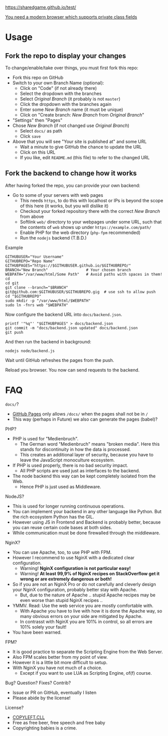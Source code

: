 https://sharedgame.github.io/test/

[You need a modern browser which supports private class fields](https://developer.mozilla.org/en-US/docs/Web/JavaScript/Reference/Classes/Private_class_fields#browser_compatibility)

# Usage

## Fork the repo to display your changes

To change/enable/take over things, you must first fork this repo:

- Fork this repo on GitHub
- Switch to your own Branch Name (optional):
  - Click on "Code" (if not already there)
  - Select the dropdown with the branches
  - Select *Original Branch* (it probably is not `master`)
  - Click the dropdown with the branches again
  - Enter some *New Branch* name (it must be unique)
  - Click on "Create branch: *New Branch* from *Original Branch*"
- "Settings" then "Pages"
- Chose *New Branch* (if not changed use *Original Branch*)
  - Select `docs/` as path
  - Click `save`
- Above that you will see "Your site is published at" and some URL
  - Wait a minute to give GitHub the chance to update the URL
  - Click on this URL
  - If you like, edit `README.md` (this file) to refer to the changed URL

## Fork the backend to change how it works

After having forked the repo, you can provide your own backend:

- Go to some of your servers with web pages
  - This needs `https`, to do this with localhost or IPs is beyond the scope of this here (it works, but you will dislike it)
  - Checkout your forked repository there with the correct *New Branch* from above
  - Softlink `web/` directory to your webpages under some URL, such that the contents of `web` shows up under `https://example.com/path/`
  - Enable PHP for the web directory (`php-fpm` recommended)
  - Run the `nodejs` backend (T.B.D.)

Example

    GITHUBUSER="Your Username"
    GITHUBREPO="Repo Name"
    GITHUBPAGES="https://$GITHUBUSER.github.io/$GITHUBREPO/"
    BRANCH="New Branch"                 # Your chosen branch
    WEBPATH="/var/www/html/Some Path"   # Avoid paths with spaces in them!
    cd
    cd git
    git clone --branch="$BRANCH" git@github.com:$GITHUBUSER/$GITHUBREPO.gig  # use ssh to allow push
    cd "$GITHUBREPO"
    sudo mkdir -p "/var/www/html/$WEBPATH"
    sudo ln -fnrs web "$WEBPATH"

Now configure the backend URL into `docs/backend.json`.

    printf '"%q"' "$GITHUBPAGES" > docs/backend.json
    git commit -m "docs/backend.json updated" docs/backend.json
    git push

And then run the backend in background:

    nodejs node/backend.js

Wait until GitHub refreshes the pages from the push.

Reload you browser.  You now can send requests to the backend.

# FAQ

`docs/`?

- [GitHub Pages](https://docs.github.com/en/pages/quickstart) only allows `/docs/` when the pages shall not be in `/`
- This way (perhaps in Future) we also can generate the pages (babel)?

PHP?

- PHP is used for "Medienbruch".
  - The German word "Medienbruch" means "broken media".  Here this stands for discontinuity in how the data is processed.
  - This creates an additional layer of security, because you have to leave the JavaScript monoculture ecosystem.
- If PHP is used properly, there is no bad security impact.
  - All PHP scripts are used just as interfaces to the backend.
- The node backend this way can be kept completely isolated from the Web.
  - Hence PHP is just used as Middleware.

NodeJS?

- This is used for longer running continuous operations.
- You can implement your backend in any other language like Python.  But the rich ecosystem Python has the GIL.
- However using JS in Frontend and Backend is probably better, because you can reuse certain code bases at both sides.
- While communication must be done firewalled through the middleware.

NginX?

- You can use Apache, too, to use PHP with FPM.
- However I recommend to use NginX with a dedicated clear configuration.
  - Warning! **NginX configuration is not particular easy!**
  - Warning! **At least 99,9% of NginX recipes on StackOverflow get it wrong or are extremely dangerous or both!**
- So if you are not an NginX Pro or do not carefully and cleverly design your NginX configuration, probably better stay with Apache. 
  - But, due to the nature of Apache .. stupid Apache recipes may be even worse than stupid NginX recipes ..
- YMMV.  Read:  Use the web service you are mostly comfortable with.
  - With Apache you have to live with how it is done the Apache way, so many obvious errors on your side are mitigated by Apache.
  - In contrasst with NginX you are 101% in control, so all errors are 101% solely your fault!
- You have been warned.

FPM?

- It is good practice to separate the Scripting Engine from the Web Server.
- Also FPM scales better from my point of view.
- However it is a little bit more difficult to setup.
- With NginX you have not much of a choice.
  - Except if you want to use LUA as Scripting Engine, of(f) course.

Bug? Question? Fixes? Contrib?

- Issue or PR on GitHub, eventually I listen
- Please abide by the license!

License?

- [COPYLEFT.CLL](https://github.com/hilbix/license/blob/master/LICENSES/CLL/0/ascii.txt/COPYRIGHT.CLL)
- Free as free beer, free speech and free baby
- Copyrighting babies is a crime.
